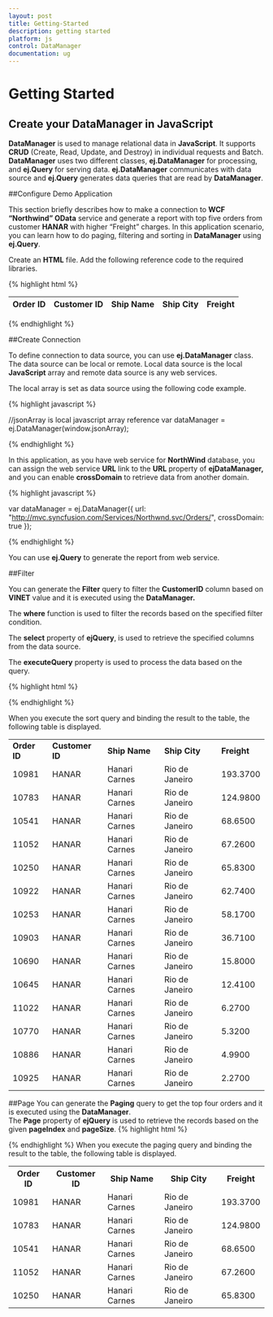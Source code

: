 ```yaml
---
layout: post
title: Getting-Started
description: getting started 
platform: js
control: DataManager
documentation: ug
---
```


# Getting Started 

## Create your DataManager in JavaScript

**DataManager** is used to manage relational data in **JavaScript**. It supports **CRUD** (Create, Read, Update, and Destroy) in individual requests and Batch. **DataManager** uses two different classes, **ej.DataManager** for processing, and **ej.Query** for serving data. **ej.DataManager** communicates with data source and **ej.Query** generates data queries that are read by **DataManager**. 

##Configure Demo Application

This section briefly describes how to make a connection to **WCF “Northwind” OData** service and generate a report with top five orders from customer **HANAR** with higher “Freight” charges.  In this application scenario, you can learn how to do paging, filtering and sorting in **DataManager** using **ej.Query**.

Create an **HTML** file. Add the following reference code to the required libraries.

{% highlight html %}

<body>
   <!-- the following table is used for demo purpose -->
   <table class="table table-bordered">
      <thead>
         <tr>
            <th>Order ID</th>
            <th>Customer ID</th>
            <th>Ship Name</th>
            <th>Ship City</th>
            <th>Freight</th>
         </tr>
      </thead>
      <tbody></tbody>
   </table>
   <script type="text/javascript">
      // This function can be better replaced with any template engine. We used this for simplicity in demo.
      function renderTable(data) {
          var tbody = "", row;
          for (var i = 0; i < data.length; i++) {
              row = data[i];
              tbody += String.format("<tr><td>{0}</td><td>{1}</td><td>{2}</td><td>{3}</td><td>{4}</td></tr>", row.OrderID, row.CustomerID, row.ShipName, row.ShipCity, row.Freight);
          }
          $(".table tbody").html(tbody);
      }
   </script>
</body>

{% endhighlight %}



##Create Connection

To define connection to data source, you can use **ej.DataManager** class. The data source can be local or remote. Local data source is the local **JavaScript** array and remote data source is any web services. 

The local array is set as data source using the following code example.

{% highlight javascript %}

//jsonArray is local javascript array reference
var dataManager = ej.DataManager(window.jsonArray);


{% endhighlight %}

In this application, as you have web service for **NorthWind** database, you can assign the web service **URL** link to the **URL** property of **ejDataManager,** and you can enable **crossDomain** to retrieve data from another domain.

{% highlight javascript %}

var dataManager = ej.DataManager({
     url: "http://mvc.syncfusion.com/Services/Northwnd.svc/Orders/",
     crossDomain: true
});


{% endhighlight %}


You can use **ej.Query** to generate the report from web service.

##Filter

You can generate the **Filter** query to filter the **CustomerID** column based on **VINET** value and it is executed using the **DataManager.**

The **where** function is used to filter the records based on the specified filter condition.

The **select** property of **ejQuery**, is used to retrieve the specified columns from the data source.

The **executeQuery** property is used to process the data based on the query.



{% highlight html %}

<body>
    <script type="text/javascript">
        var dataManager = ej.DataManager({
            url: "http://mvc.syncfusion.com/Services/Northwnd.svc/Orders/",
            crossDomain: true
        });
        var query = ej.Query()
                      .select(["OrderID", "CustomerID", "ShipName", "ShipCity", "Freight"])
                      .where("CustomerID", "equal", "HANAR")// where(fieldName, operator, value, [ignoreCase])                      

        // executing query
        var promise = dataManager.executeQuery(query);

        promise.done(function (e) {
            renderTable(e.result); // the json data is get from the result
        });
    </script>
</body>


{% endhighlight %}



When you execute the filter query and binding the result to the table, the following table is displayed.

<table>
   <tr>
      <td>
         <b>Order ID</b>
      </td>
      <td>
         <b>Customer ID</b>
      </td>
      <td>
         <b>Ship Name</b>
      </td>
      <td>
         <b>Ship City</b>
      </td>
      <td>
         <b>Freight</b>
      </td>
   </tr>
   <tr>
      <td>
         10250
      </td>
      <td>
         HANAR
      </td>
      <td>
         Hanari Carnes
      </td>
      <td>
         Rio de Janeiro
      </td>
      <td>
         65.8300
      </td>
   </tr>
   <tr>
      <td>
         10253
      </td>
      <td>
         HANAR
      </td>
      <td>
         Hanari Carnes
      </td>
      <td>
         Rio de Janeiro
      </td>
      <td>
         58.1700
      </td>
   </tr>
   <tr>
      <td>
         10541
      </td>
      <td>
         HANAR
      </td>
      <td>
         Hanari Carnes
      </td>
      <td>
         Rio de Janeiro
      </td>
      <td>
         68.6500
      </td>
   </tr>
   <tr>
      <td>
         10645
      </td>
      <td>
         HANAR
      </td>
      <td>
         Hanari Carnes
      </td>
      <td>
         Rio de Janeiro
      </td>
      <td>
         12.4100
      </td>
   </tr>
   <tr>
      <td>
         10690
      </td>
      <td>
         HANAR
      </td>
      <td>
         Hanari Carnes
      </td>
      <td>
         Rio de Janeiro
      </td>
      <td>
         15.8000
      </td>
   </tr>
   <tr>
      <td>
         10770
      </td>
      <td>
         HANAR
      </td>
      <td>
         Hanari Carnes
      </td>
      <td>
         Rio de Janeiro
      </td>
      <td>
         5.3200
      </td>
   </tr>
   <tr>
      <td>
         10783
      </td>
      <td>
         HANAR
      </td>
      <td>
         Hanari Carnes
      </td>
      <td>
         Rio de Janeiro
      </td>
      <td>
         124.9800
      </td>
   </tr>
   <tr>
      <td>
         10886
      </td>
      <td>
         HANAR
      </td>
      <td>
         Hanari Carnes
      </td>
      <td>
         Rio de Janeiro
      </td>
      <td>
         4.9900
      </td>
   </tr>
   <tr>
      <td>
         10903
      </td>
      <td>
         HANAR
      </td>
      <td>
         Hanari Carnes
      </td>
      <td>
         Rio de Janeiro
      </td>
      <td>
         36.7100
      </td>
   </tr>
   <tr>
      <td>
         10922
      </td>
      <td>
         HANAR
      </td>
      <td>
         Hanari Carnes
      </td>
      <td>
         Rio de Janeiro
      </td>
      <td>
         62.7400
      </td>
   </tr>
   <tr>
      <td>
         10925
      </td>
      <td>
         HANAR
      </td>
      <td>
         Hanari Carnes
      </td>
      <td>
         Rio de Janeiro
      </td>
      <td>
         2.2700
      </td>
   </tr>
   <tr>
      <td>
         10981
      </td>
      <td>
         HANAR
      </td>
      <td>
         Hanari Carnes
      </td>
      <td>
         Rio de Janeiro
      </td>
      <td>
         193.3700
      </td>
   </tr>
   <tr>
      <td>
         11022
      </td>
      <td>
         HANAR
      </td>
      <td>
         Hanari Carnes
      </td>
      <td>
         Rio de Janeiro
      </td>
      <td>
         6.2700
      </td>
   </tr>
   <tr>
      <td>
         11052
      </td>
      <td>
         HANAR
      </td>
      <td>
         Hanari Carnes
      </td>
      <td>
         Rio de Janeiro
      </td>
      <td>
         67.2600
      </td>
   </tr>
</table>

##Sort

You can generate the **Sort** query to sort the **Freight** column in descending order and that is executed using the **DataManager**. 

The **sortBy** property of **ejQuery** is used to sort the records based on the field and direction specified.

{% highlight html %}

<body>
   <script type="text/javascript">
      var dataManager = ej.DataManager({
          url: "http://mvc.syncfusion.com/Services/Northwnd.svc/Orders/",
          crossDomain: true
      });
      var query = ej.Query()
      select(["OrderID", "CustomerID", "ShipName", "ShipCity", "Freight"])
                    .where("CustomerID", "equal", "HANAR") // where(fieldName, operator, value, [ignoreCase])                       
                    .sortBy("Freight desc") // sortBy(field direction)
      // executing query
      var promise = dataManager.executeQuery(query);
      promise.done(function (e) {
          renderTable(e.result); // the json data is get from the result
      });
   </script>
</body>


{% endhighlight %}


When you execute the sort query and binding the result to the table, the following table is displayed.

<table>
   <tr>
      <td>
         <b>Order ID</b>
      </td>
      <td>
         <b>Customer ID</b>
      </td>
      <td>
         <b>Ship Name</b>
      </td>
      <td>
         <b>Ship City</b>
      </td>
      <td>
         <b>Freight</b>
      </td>
   </tr>
   <tr>
      <td>
         10981
      </td>
      <td>
         HANAR
      </td>
      <td>
         Hanari Carnes
      </td>
      <td>
         Rio de Janeiro
      </td>
      <td>
         193.3700
      </td>
   </tr>
   <tr>
      <td>
         10783
      </td>
      <td>
         HANAR
      </td>
      <td>
         Hanari Carnes
      </td>
      <td>
         Rio de Janeiro
      </td>
      <td>
         124.9800
      </td>
   </tr>
   <tr>
      <td>
         10541
      </td>
      <td>
         HANAR
      </td>
      <td>
         Hanari Carnes
      </td>
      <td>
         Rio de Janeiro
      </td>
      <td>
         68.6500
      </td>
   </tr>
   <tr>
      <td>
         11052
      </td>
      <td>
         HANAR
      </td>
      <td>
         Hanari Carnes
      </td>
      <td>
         Rio de Janeiro
      </td>
      <td>
         67.2600
      </td>
   </tr>
   <tr>
      <td>
         10250
      </td>
      <td>
         HANAR
      </td>
      <td>
         Hanari Carnes
      </td>
      <td>
         Rio de Janeiro
      </td>
      <td>
         65.8300
      </td>
   </tr>
   <tr>
      <td>
         10922
      </td>
      <td>
         HANAR
      </td>
      <td>
         Hanari Carnes
      </td>
      <td>
         Rio de Janeiro
      </td>
      <td>
         62.7400
      </td>
   </tr>
   <tr>
      <td>
         10253
      </td>
      <td>
         HANAR
      </td>
      <td>
         Hanari Carnes
      </td>
      <td>
         Rio de Janeiro
      </td>
      <td>
         58.1700
      </td>
   </tr>
   <tr>
      <td>
         10903
      </td>
      <td>
         HANAR
      </td>
      <td>
         Hanari Carnes
      </td>
      <td>
         Rio de Janeiro
      </td>
      <td>
         36.7100
      </td>
   </tr>
   <tr>
      <td>
         10690
      </td>
      <td>
         HANAR
      </td>
      <td>
         Hanari Carnes
      </td>
      <td>
         Rio de Janeiro
      </td>
      <td>
         15.8000
      </td>
   </tr>
   <tr>
      <td>
         10645
      </td>
      <td>
         HANAR
      </td>
      <td>
         Hanari Carnes
      </td>
      <td>
         Rio de Janeiro
      </td>
      <td>
         12.4100
      </td>
   </tr>
   <tr>
      <td>
         11022
      </td>
      <td>
         HANAR
      </td>
      <td>
         Hanari Carnes
      </td>
      <td>
         Rio de Janeiro
      </td>
      <td>
         6.2700
      </td>
   </tr>
   <tr>
      <td>
         10770
      </td>
      <td>
         HANAR
      </td>
      <td>
         Hanari Carnes
      </td>
      <td>
         Rio de Janeiro
      </td>
      <td>
         5.3200
      </td>
   </tr>
   <tr>
      <td>
         10886
      </td>
      <td>
         HANAR
      </td>
      <td>
         Hanari Carnes
      </td>
      <td>
         Rio de Janeiro
      </td>
      <td>
         4.9900
      </td>
   </tr>
   <tr>
      <td>
         10925
      </td>
      <td>
         HANAR
      </td>
      <td>
         Hanari Carnes
      </td>
      <td>
         Rio de Janeiro
      </td>
      <td>
         2.2700
      </td>
   </tr>
</table>



##Page
You can generate the **Paging** query to get the top four orders and it is executed using the **DataManager**.  
The **Page** property of **ejQuery** is used to retrieve the records based on the given **pageIndex** and **pageSize**.
{% highlight html %}
<body>
   <script type="text/javascript">
      var dataManager = ej.DataManager({
          url: "http://mvc.syncfusion.com/Services/Northwnd.svc/Orders/",
          crossDomain: true
      });
      
      var query = ej.Query()
      select(["OrderID", "CustomerID", "ShipName", "ShipCity", "Freight"])
                    .where("CustomerID", "equal", "HANAR")// where(fieldName, operator, value, [ignoreCase]) 
      .sortBy("Freight desc") // sortBy(field direction)
                    .page(1,5)  // page(pageIndex,pageSize)
      // executing query
      var promise = dataManager.executeQuery(query);
      promise.done(function (e) {
          renderTable(e.result); // the json data is get from the result
      });
   </script>
</body>
{% endhighlight %}
When you execute the paging query and binding the result to the table, the following table is displayed.
<table>
   <tr>
      <th>
         <b>Order ID</b>
      </th>
      <th>
         <b>Customer ID</b>
      </th>
      <th>
         <b>Ship Name</b>
      </th>
      <th>
         <b>Ship City</b>
      </th>
      <th>
         <b>Freight</b>
      </th>
   </tr>
   <tr>
      <td>
         10981
      </td>
      <td>
         HANAR
      </td>
      <td>
         Hanari Carnes
      </td>
      <td>
         Rio de Janeiro
      </td>
      <td>
         193.3700
      </td>
   </tr>
   <tr>
      <td>
         10783
      </td>
      <td>
         HANAR
      </td>
      <td>
         Hanari Carnes
      </td>
      <td>
         Rio de Janeiro
      </td>
      <td>
         124.9800
      </td>
   </tr>
   <tr>
      <td>
         10541
      </td>
      <td>
         HANAR
      </td>
      <td>
         Hanari Carnes
      </td>
      <td>
         Rio de Janeiro
      </td>
      <td>
         68.6500
      </td>
   </tr>
   <tr>
      <td>
         11052
      </td>
      <td>
         HANAR
      </td>
      <td>
         Hanari Carnes
      </td>
      <td>
         Rio de Janeiro
      </td>
      <td>
         67.2600
      </td>
   </tr>
   <tr>
      <td>
         10250
      </td>
      <td>
         HANAR
      </td>
      <td>
         Hanari Carnes
      </td>
      <td>
         Rio de Janeiro
      </td>
      <td>
         65.8300
      </td>
   </tr>
</table>


